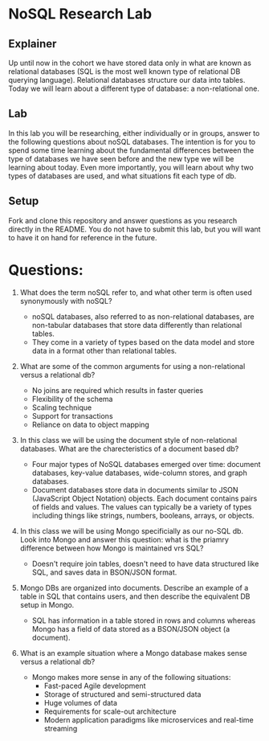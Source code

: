 # NoSQL Research Lab

## Explainer
Up until now in the cohort we have stored data only in what are known as relational databases (SQL is the most well known type of relational DB querying language). Relational databases structure our data into tables. Today we will learn about a different type of database: a non-relational one. 

## Lab

In this lab you will be researching, either individually or in groups, answer to the following questions about noSQL databases. The intention is for you to spend some time learning about the fundamental differences between the type of databases we have seen before and the new type we will be learning about today. Even more importantly, you will learn about why two types of databases are used, and what situations fit each type of db. 

## Setup

Fork and clone this repository and answer questions as you research directly in the README. You do not have to submit this lab, but you will want to have it on hand for reference in the future. 

# Questions:
1. What does the term noSQL refer to, and what other term is often used synonymously with noSQL?
    * noSQL databases, also referred to as non-relational databases, are non-tabular databases that store data differently than relational tables. 
    * They come in a variety of types based on the data model and store data in a format other than relational tables.

2. What are some of the common arguments for using a non-relational versus a relational db?
    * No joins are required which results in faster queries
    * Flexibility of the schema 
    * Scaling technique
    * Support for transactions
    * Reliance on data to object mapping

3. In this class we will be using the document style of non-relational databases. What are the charecteristics of a document based db? 
    * Four major types of NoSQL databases emerged over time: document databases, key-value databases, wide-column stores, and graph databases.
    * Document databases store data in documents similar to JSON (JavaScript Object Notation) objects. Each document contains pairs of fields and values. The values can typically be a variety of types including things like strings, numbers, booleans, arrays, or objects.

4. In this class we will be using Mongo specificially as our no-SQL db. Look into Mongo and answer this question: what is the priamry difference between how Mongo is maintained vrs SQL?
    * Doesn't require join tables, doesn't need to have data structured like SQL, and saves data in BSON/JSON format.

5. Mongo DBs are organized into documents. Describe an example of a table in SQL that contains users, and then describe the equivalent DB setup in Mongo. 
    * SQL has information in a table stored in rows and columns whereas Mongo has a field of data stored as a BSON/JSON object (a document). 

6. What is an example situation where a Mongo database makes sense versus a relational db?
    * Mongo makes more sense in any of the following situations: 
        * Fast-paced Agile development
        * Storage of structured and semi-structured data
        * Huge volumes of data
        * Requirements for scale-out architecture
        * Modern application paradigms like microservices and real-time streaming